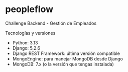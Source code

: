 # peopleflow
Challenge Backend - Gestión de Empleados

Tecnologías y versiones
- Python: 3.13
- Django: 5.2.6
- Django REST Framework: última versión compatible
- MongoEngine: para manejar MongoDB desde Django
- MongoDB: 7.x (o la versión que tengas instalada)
